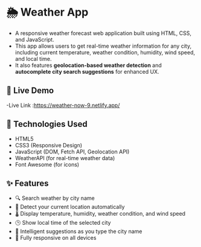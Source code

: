 # 🌦️ Weather App

- A responsive weather forecast web application built using HTML, CSS, and JavaScript.  
- This app allows users to get real-time weather information for any city, including current temperature, weather condition, humidity, wind speed, and local time.  
- It also features **geolocation-based weather detection** and **autocomplete city search suggestions** for enhanced UX.



## 🔗 Live Demo

-Live Link :https://weather-now-9.netlify.app/



## 🧰 Technologies Used

- HTML5
- CSS3 (Responsive Design)
- JavaScript (DOM, Fetch API, Geolocation API)
- WeatherAPI (for real-time weather data)
- Font Awesome (for icons)



## ✨ Features

- 🔍 Search weather by city name
- 📍 Detect your current location automatically
- 🌡️ Display temperature, humidity, weather condition, and wind speed
- 🕒 Show local time of the selected city
- 🧠 Intelligent suggestions as you type the city name
- 📱 Fully responsive on all devices




